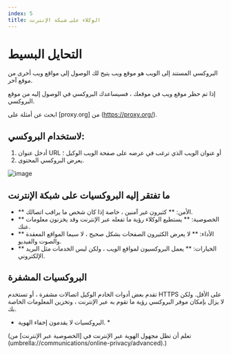 ```yaml
---
index: 5
title: الوكلاء على شبكة الإنترنت
---
```

# التحايل البسيط

البروكسي المستند إلى الويب هو موقع ويب يتيح لك الوصول إلى مواقع ويب أخرى من موقع آخر.

إذا تم حظر موقع ويب في موقعك ، فسيساعدك البروكسي في الوصول إليه من موقع البروكسي.

ابحث عن أمثلة على [proxy.org] من (https://proxy.org/).

## لاستخدام البروكسي:

1. أدخل عنوان URL أو عنوان الويب الذي ترغب في عرضه على صفحة الويب الوكيل ؛
2. يعرض البروكسي المحتوى.

![image](internetb3.png)

## ما تفتقر إليه البروكسيات على شبكة الإنترنت

*   ** الأمن: ** كثيرون غير آمنين ، خاصة إذا كان شخص ما يراقب اتصالك.
*   ** الخصوصية: ** يستطيع الوكلاء رؤية ما تفعله عبر الإنترنت وقد يخزنون معلومات عنك.
*   ** الأداء: ** لا يعرض الكثيرون الصفحات بشكل صحيح ، لا سيما المواقع المعقدة والصوت والفيديو.
*   ** الخيارات: ** يعمل البروكسيون لمواقع الويب ، ولكن ليس الخدمات مثل البريد الإلكتروني.

## البروكسيات المشفرة

تقدم بعض أدوات الخادم الوكيل اتصالات مشفرة ، أو تستخدم HTTPS على الأقل. ولكن لا يزال بإمكان موفر البروكسي رؤية ما تقوم به عبر الإنترنت ، وتخزين المعلومات الخاصة بك.

* البروكسيات لا يقدمون إخفاء الهوية. *

(تعلم أن تظل مجهول الهوية عبر الإنترنت في [الخصوصية عبر الإنترنت] من (umbrella://communications/online-privacy/advanced).)